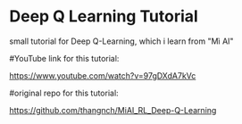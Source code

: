 # Deep Q Learning Tutorial

small tutorial for Deep Q-Learning, which i learn from "Mì AI"

#YouTube link for this tutorial: 

https://www.youtube.com/watch?v=97gDXdA7kVc

#original repo for this tutorial: 

https://github.com/thangnch/MiAI_RL_Deep-Q-Learning